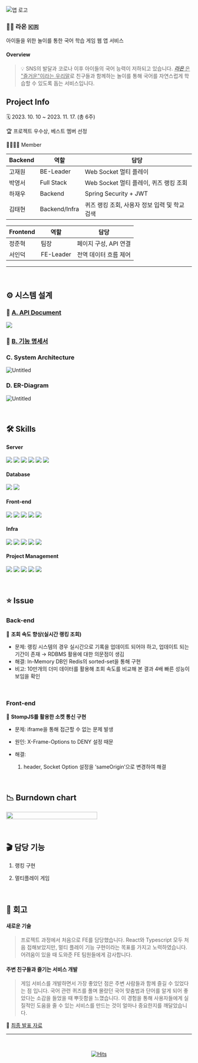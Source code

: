 <img src="exec/images/logo.png" alt="앱 로고">


### 🧑‍🏫 라온 🇰🇷

아이들을 위한 놀이를 통한 국어 학습 게임 웹 앱 서비스


#### Overview

> 💡 SNS의 발달과 코로나 이후 아이들의 국어 능력이 저하되고 있습니다. <ins>**_라온_** 은 "즐거운"이라는 우리말</ins>로 친구들과 함께하는 놀이를 통해 국어를 자연스럽게 학습할 수 있도록 돕는 서비스입니다.


## Project Info

🗓️ 2023. 10. 10 ~ 2023. 11. 17. (총 6주)

🏆 프로젝트 우수상, 베스트 멤버 선정

👨‍👩‍👦‍👦 Member

| Backend | 역할          | 담당                                          |
| ------- | ------------- | --------------------------------------------- |
| 고재원  | BE-Leader     | Web Socket 멀티 플레이                        |
| 박영서  | Full Stack    | Web Socket 멀티 플레이, 퀴즈 랭킹 조회        |
| 하재우  | Backend       | Spring Security + JWT                         |
| 김태현  | Backend/Infra | 퀴즈 랭킹 조회, 사용자 정보 입력 및 학교 검색 |

| Frontend | 역할      | 담당                  |
| -------- | --------- | --------------------- |
| 정준혁   | 팀장      | 페이지 구성, API 연결 |
| 서인덕   | FE-Leader | 전역 데이터 흐름 제어 |


---

</br>

## ⚙️ 시스템 설계

### 🤝 [A. API Document](https://www.notion.so/wooha/API-7a4886492bba444f8c4703dfbf39ea32)

<p style="display: flex; align=center">
  <img src="exec/images/api_docs1.png"/>
</p>

### 📄 [B. 기능 명세서](https://wooha.notion.site/cb79ee0674c4484887e0084d4b22e47c?pvs=4)


### C. System Architecture

![Untitled](./exec/images/infraStructure.png)

### D. ER-Diagram
![Untitled](./exec/images/자율erd.png)


</br>

## 🛠️ Skills

#### Server

<p>
    <img src="https://img.shields.io/badge/Java-007396?style=flat&logo=Conda-Forge&logoColor=white" /> 
    <img src="https://img.shields.io/badge/springboot-6DB33F?style=flat&logo=springboot&logoColor=white"/>
    <img src="https://img.shields.io/badge/springsecurity-6DB33F?style=flat&logo=springsecurity&logoColor=white"/>
    <img src="https://img.shields.io/badge/JWT-000000?style=flat&logo=jsonwebtokens&logoColor=white"/>
    <img src="https://img.shields.io/badge/spring_Web_Socket-6DB33F?style=flat&logo=socket.io&logoColor=white"/>
    <img src="https://img.shields.io/badge/gradle-02303A?style=flat&logo=gradle&logoColor=white">
</p>

#### Database

<p>
    <img src="https://img.shields.io/badge/redis-DC382D?style=flat&logo=redis&logoColor=white"/>
    <img src="https://img.shields.io/badge/MariaDB-4479A1?style=flat&logo=mariadb&logoColor=white"/>
</p>

#### Front-end

<p>
    <img src="https://img.shields.io/badge/TypeScript-3178C6?style=flat&logo=typescript&logoColor=white"/>
    <img src="https://img.shields.io/badge/React-61DAFB?style=flat&logo=react&logoColor=white"/>
    <img src="https://img.shields.io/badge/Recoil-3578E5?style=flat&logo=recoil&logoColor=white"/>
    <img src="https://img.shields.io/badge/pwa-5A0FC8?style=flat&logo=pwa&logoColor=white"/>
    <img src="https://img.shields.io/badge/Styled_Components-DB7093?style=flat&logo=styledcomponents&logoColor=white"/>
</p>

#### Infra
<p>
    <img src="https://img.shields.io/badge/amazonec2-FF9900?style=flat&logo=amazonec2&logoColor=white"/>
    <img src="https://img.shields.io/badge/ubuntu-E95420?style=flat&logo=ubuntu&logoColor=white"/>
    <img src="https://img.shields.io/badge/docker-2496ED?style=flat&logo=docker&logoColor=white"/>
    <img src="https://img.shields.io/badge/nginx-009639?style=flat&logo=nginx&logoColor=white"/>
    <img src="https://img.shields.io/badge/Jenkins-D24939?style=flat&logo=jenkins&logoColor=white"/>
</p>

#### Project Management
<p>
    <img src="https://img.shields.io/badge/jira-0052CC?style=flat&logo=jira&logoColor=white"/>
    <img src="https://img.shields.io/badge/gitlab-FC6D26?style=flat&logo=gitlab&logoColor=white"/>
    <img src="https://img.shields.io/badge/swagger-85EA2D?style=flat&logo=Swagger&logoColor=white"/>
    <img src="https://img.shields.io/badge/notion-000000?style=flat&logo=notion&logoColor=white"/>
    <img src="https://img.shields.io/badge/mattermost-0058CC?style=flat&logo=mattermost&logoColor=white"/>
</p>
<br/>

## ⭐ Issue
### Back-end
📌 **조회 속도 향상(실시간 랭킹 조회)**

- 문제: 랭킹 시스템의 경우 실시간으로 기록을 업데이트 되어야 하고, 업데이트 되는 기간이 존재 → RDBMS 활용에 대한 의문점이 생김
- 해결: In-Memory DB인 Redis의 sorted-set을 통해 구현
- 비고: 10만개의 더미 데이터를 활용해 조회 속도를 비교해 본 결과 4배 빠른 성능이 보임을 확인

</br>

### Front-end
📌 **StompJS를 활용한 소켓 통신 구현**

- 문제: iframe을 통해 접근할 수 없는 문제 발생
- 원인: X-Frame-Options to DENY 설정 때문
- 해결:
    
    1) header, Socket Option 설정을 ‘sameOrigin’으로 변경하여 해결

</br>

## 📉 Burndown chart

<p style="display: flex; align=center">
  <img src="exec/images/번다운차트_5.png"  width="70%" height="70%"/>
</p>


</br>

## 🎬 담당 기능

1. 랭킹 구현

2. 멀티플레이 게임


</br>

## 💭 회고

#### 새로운 기술
> 프로젝트 과정에서 처음으로 FE를 담당했습니다. React와 Typescript 모두 처음 접해보았지만, 멀티 플레이 기능 구현이라는 목표를 가지고 노력하였습니다. 어려움이 있을 때 도와준 FE 팀원들에게 감사합니다.

#### 주변 친구들과 즐기는 서비스 개발
> 게임 서비스를 개발하면서 가장 좋았던 점은 주변 사람들과 함께 즐길 수 있었다는 점 입니다. 국어 관련 퀴즈를 풀며 몰랐던 국어 맞춤법과 단어를 알게 되어 좋았다는 소감을 들었을 때 뿌듯함을 느꼈습니다. 이 경험을 통해 사용자들에게 실질적인 도움을 줄 수 있는 서비스를 만드는 것이 얼마나 중요한지를 깨달았습니다.

📌 [최종 발표 자료](https://www.miricanvas.com/v/12lvj8y)


---

</br>

<div align=center>
	
  [![Hits](https://hits.seeyoufarm.com/api/count/incr/badge.svg?url=https%3A%2F%2Fgithub.com%2Fysparrk%2Fraon&count_bg=%2379C83D&title_bg=%23555555&icon=&icon_color=%23E7E7E7&title=hits&edge_flat=false)](https://hits.seeyoufarm.com)
	
</div>
